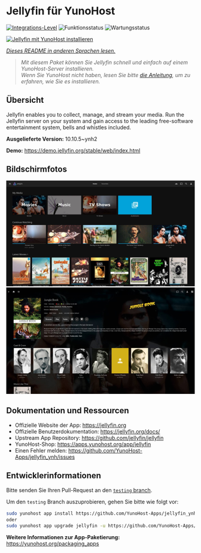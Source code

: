<!--
N.B.: Diese README wurde automatisch von <https://github.com/YunoHost/apps/tree/master/tools/readme_generator> generiert.
Sie darf NICHT von Hand bearbeitet werden.
-->

# Jellyfin für YunoHost

[![Integrations-Level](https://apps.yunohost.org/badge/integration/jellyfin)](https://ci-apps.yunohost.org/ci/apps/jellyfin/)
![Funktionsstatus](https://apps.yunohost.org/badge/state/jellyfin)
![Wartungsstatus](https://apps.yunohost.org/badge/maintained/jellyfin)

[![Jellyfin mit YunoHost installieren](https://install-app.yunohost.org/install-with-yunohost.svg)](https://install-app.yunohost.org/?app=jellyfin)

*[Dieses README in anderen Sprachen lesen.](./ALL_README.md)*

> *Mit diesem Paket können Sie Jellyfin schnell und einfach auf einem YunoHost-Server installieren.*  
> *Wenn Sie YunoHost nicht haben, lesen Sie bitte [die Anleitung](https://yunohost.org/install), um zu erfahren, wie Sie es installieren.*

## Übersicht

Jellyfin enables you to collect, manage, and stream your media. Run the Jellyfin server on your system and gain access to the leading free-software entertainment system, bells and whistles included.


**Ausgelieferte Version:** 10.10.5~ynh2

**Demo:** <https://demo.jellyfin.org/stable/web/index.html>

## Bildschirmfotos

![Bildschirmfotos von Jellyfin](./doc/screenshots/jellyfin-1.jpg)
![Bildschirmfotos von Jellyfin](./doc/screenshots/jellyfin-2.jpg)

## Dokumentation und Ressourcen

- Offizielle Website der App: <https://jellyfin.org>
- Offizielle Benutzerdokumentation: <https://jellyfin.org/docs/>
- Upstream App Repository: <https://github.com/jellyfin/jellyfin>
- YunoHost-Shop: <https://apps.yunohost.org/app/jellyfin>
- Einen Fehler melden: <https://github.com/YunoHost-Apps/jellyfin_ynh/issues>

## Entwicklerinformationen

Bitte senden Sie Ihren Pull-Request an den [`testing` branch](https://github.com/YunoHost-Apps/jellyfin_ynh/tree/testing).

Um den `testing` Branch auszuprobieren, gehen Sie bitte wie folgt vor:

```bash
sudo yunohost app install https://github.com/YunoHost-Apps/jellyfin_ynh/tree/testing --debug
oder
sudo yunohost app upgrade jellyfin -u https://github.com/YunoHost-Apps/jellyfin_ynh/tree/testing --debug
```

**Weitere Informationen zur App-Paketierung:** <https://yunohost.org/packaging_apps>
